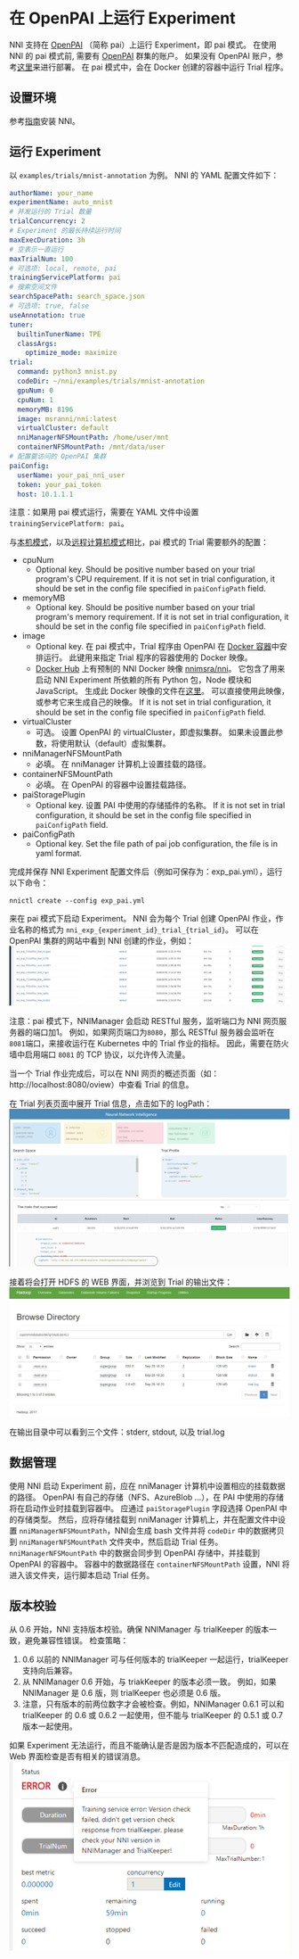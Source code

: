 # **在 OpenPAI 上运行 Experiment**

NNI 支持在 [OpenPAI](https://github.com/Microsoft/pai) （简称 pai）上运行 Experiment，即 pai 模式。 在使用 NNI 的 pai 模式前, 需要有 [OpenPAI](https://github.com/Microsoft/pai) 群集的账户。 如果没有 OpenPAI 账户，参考[这里](https://github.com/Microsoft/pai#how-to-deploy)来进行部署。 在 pai 模式中，会在 Docker 创建的容器中运行 Trial 程序。

## 设置环境

参考[指南](../Tutorial/QuickStart.md)安装 NNI。

## 运行 Experiment

以 `examples/trials/mnist-annotation` 为例。 NNI 的 YAML 配置文件如下：

```yaml
authorName: your_name
experimentName: auto_mnist
# 并发运行的 Trial 数量
trialConcurrency: 2
# Experiment 的最长持续运行时间
maxExecDuration: 3h
# 空表示一直运行
maxTrialNum: 100
# 可选项: local, remote, pai
trainingServicePlatform: pai
# 搜索空间文件
searchSpacePath: search_space.json
# 可选项: true, false
useAnnotation: true
tuner:
  builtinTunerName: TPE
  classArgs:
    optimize_mode: maximize
trial:
  command: python3 mnist.py
  codeDir: ~/nni/examples/trials/mnist-annotation
  gpuNum: 0
  cpuNum: 1
  memoryMB: 8196
  image: msranni/nni:latest
  virtualCluster: default
  nniManagerNFSMountPath: /home/user/mnt
  containerNFSMountPath: /mnt/data/user
# 配置要访问的 OpenPAI 集群
paiConfig:
  userName: your_pai_nni_user
  token: your_pai_token
  host: 10.1.1.1
```

注意：如果用 pai 模式运行，需要在 YAML 文件中设置 `trainingServicePlatform: pai`。

与[本机模式](LocalMode.md)，以及[远程计算机模式](RemoteMachineMode.md)相比，pai 模式的 Trial 需要额外的配置：

* cpuNum 
    * Optional key. Should be positive number based on your trial program's CPU requirement. If it is not set in trial configuration, it should be set in the config file specified in `paiConfigPath` field.
* memoryMB 
    * Optional key. Should be positive number based on your trial program's memory requirement. If it is not set in trial configuration, it should be set in the config file specified in `paiConfigPath` field.
* image 
    * Optional key. 在 pai 模式中，Trial 程序由 OpenPAI 在 [Docker 容器](https://www.docker.com/)中安排运行。 此键用来指定 Trial 程序的容器使用的 Docker 映像。
    * [Docker Hub](https://hub.docker.com/) 上有预制的 NNI Docker 映像 [nnimsra/nni](https://hub.docker.com/r/msranni/nni/)。 它包含了用来启动 NNI Experiment 所依赖的所有 Python 包，Node 模块和 JavaScript。 生成此 Docker 映像的文件在[这里](https://github.com/Microsoft/nni/tree/master/deployment/docker/Dockerfile)。 可以直接使用此映像，或参考它来生成自己的映像。 If it is not set in trial configuration, it should be set in the config file specified in `paiConfigPath` field.
* virtualCluster 
    * 可选。 设置 OpenPAI 的 virtualCluster，即虚拟集群。 如果未设置此参数，将使用默认（default）虚拟集群。
* nniManagerNFSMountPath 
    * 必填。 在 nniManager 计算机上设置挂载的路径。
* containerNFSMountPath 
    * 必填。 在 OpenPAI 的容器中设置挂载路径。
* paiStoragePlugin 
    * Optional key. 设置 PAI 中使用的存储插件的名称。 If it is not set in trial configuration, it should be set in the config file specified in `paiConfigPath` field.
* paiConfigPath 
    * Optional key. Set the file path of pai job configuration, the file is in yaml format.

完成并保存 NNI Experiment 配置文件后（例如可保存为：exp_pai.yml），运行以下命令：

    nnictl create --config exp_pai.yml
    

来在 pai 模式下启动 Experiment。 NNI 会为每个 Trial 创建 OpenPAI 作业，作业名称的格式为 `nni_exp_{experiment_id}_trial_{trial_id}`。 可以在 OpenPAI 集群的网站中看到 NNI 创建的作业，例如： ![](../../img/nni_pai_joblist.jpg)

注意：pai 模式下，NNIManager 会启动 RESTful 服务，监听端口为 NNI 网页服务器的端口加1。 例如，如果网页端口为`8080`，那么 RESTful 服务器会监听在 `8081`端口，来接收运行在 Kubernetes 中的 Trial 作业的指标。 因此，需要在防火墙中启用端口 `8081` 的 TCP 协议，以允许传入流量。

当一个 Trial 作业完成后，可以在 NNI 网页的概述页面（如：http://localhost:8080/oview）中查看 Trial 的信息。

在 Trial 列表页面中展开 Trial 信息，点击如下的 logPath： ![](../../img/nni_webui_joblist.jpg)

接着将会打开 HDFS 的 WEB 界面，并浏览到 Trial 的输出文件： ![](../../img/nni_trial_hdfs_output.jpg)

在输出目录中可以看到三个文件：stderr, stdout, 以及 trial.log

## 数据管理

使用 NNI 启动 Experiment 前，应在 nniManager 计算机中设置相应的挂载数据的路径。 OpenPAI 有自己的存储（NFS、AzureBlob ...），在 PAI 中使用的存储将在启动作业时挂载到容器中。 应通过 `paiStoragePlugin` 字段选择 OpenPAI 中的存储类型。 然后，应将存储挂载到 nniManager 计算机上，并在配置文件中设置 `nniManagerNFSMountPath`，NNI会生成 bash 文件并将 `codeDir` 中的数据拷贝到 `nniManagerNFSMountPath` 文件夹中，然后启动 Trial 任务。 `nniManagerNFSMountPath` 中的数据会同步到 OpenPAI 存储中，并挂载到 OpenPAI 的容器中。 容器中的数据路径在 `containerNFSMountPath` 设置，NNI 将进入该文件夹，运行脚本启动 Trial 任务。

## 版本校验

从 0.6 开始，NNI 支持版本校验。确保 NNIManager 与 trialKeeper 的版本一致，避免兼容性错误。 检查策略：

1. 0.6 以前的 NNIManager 可与任何版本的 trialKeeper 一起运行，trialKeeper 支持向后兼容。
2. 从 NNIManager 0.6 开始，与 triakKeeper 的版本必须一致。 例如，如果 NNIManager 是 0.6 版，则 trialKeeper 也必须是 0.6 版。
3. 注意，只有版本的前两位数字才会被检查。例如，NNIManager 0.6.1 可以和 trialKeeper 的 0.6 或 0.6.2 一起使用，但不能与 trialKeeper 的 0.5.1 或 0.7 版本一起使用。

如果 Experiment 无法运行，而且不能确认是否是因为版本不匹配造成的，可以在 Web 界面检查是否有相关的错误消息。 ![](../../img/version_check.png)